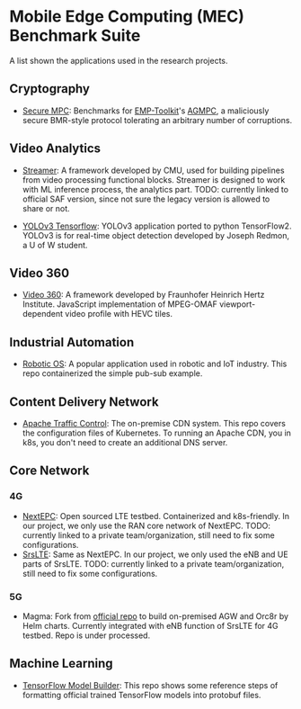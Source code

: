 # Mobile Edge Computing (MEC) Benchmark Suite

A list shown the applications used in the research projects.

## Cryptography

- [Secure MPC](https://github.com/GTkernel/secure-mpc): Benchmarks for [EMP-Toolkit](https://github.com/emp-toolkit/emp-tool)'s [AGMPC](https://github.com/emp-toolkit/emp-agmpc), a maliciously secure BMR-style protocol tolerating an arbitrary number of corruptions.

## Video Analytics

- [Streamer](https://github.com/GTkernel/streamer): A framework developed by CMU, used for building pipelines from video processing functional blocks. Streamer is designed to work with ML inference process, the analytics part.
TODO: currently linked to official SAF version, since not sure the legacy version is allowed to share or not.

- [YOLOv3 Tensorflow](https://github.com/GTkernel/yolov3-tf2): YOLOv3 application ported to python TensorFlow2. YOLOv3 is for real-time object detection developed by Joseph Redmon, a U of W student.

## Video 360

- [Video 360](https://github.com/GTkernel/video360): A framework developed by Fraunhofer Heinrich Hertz Institute. JavaScript implementation of MPEG-OMAF viewport-dependent video profile with HEVC tiles.

## Industrial Automation

- [Robotic OS](https://github.com/GTkernel/ros): A popular application used in robotic and IoT industry. 
This repo containerized the simple pub-sub example.

## Content Delivery Network

- [Apache Traffic Control](https://github.com/GTkernel/trafficcontrol): The on-premise CDN system. This repo covers the configuration files of Kubernetes. To running an Apache CDN, you in k8s, you don't need to create an additional DNS server.

## Core Network

### 4G

- [NextEPC](https://github.com/GTkernel/nextepc): Open sourced LTE testbed. Containerized and k8s-friendly. 
In our project, we only use the RAN core network of NextEPC.
TODO: currently linked to a private team/organization, still need to fix some configurations.
- [SrsLTE](https://github.com/GTkernel/srslte): Same as NextEPC. In our project, we only used the eNB and UE parts of SrsLTE.
TODO: currently linked to a private team/organization, still need to fix some configurations.

### 5G

- Magma: Fork from [official repo](https://github.com/magma/magma) to build on-premised AGW and Orc8r by Helm charts. Currently integrated with eNB function of SrsLTE for 4G testbed.
Repo is under processed.

## Machine Learning

- [TensorFlow Model Builder](https://github.com/carol-hsu/tensorflow_model_builder): This repo shows some reference steps of formatting official trained TensorFlow models into protobuf files.


